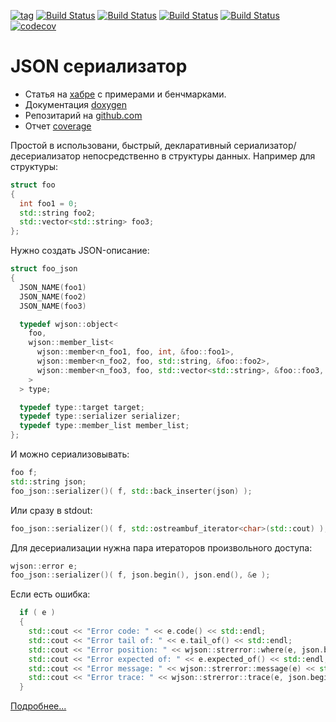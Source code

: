 
[![tag](https://img.shields.io/github/v/tag/mambaru/wjson.svg?sort=semver)](https://github.com/mambaru/wjson/tree/master)
[![Build Status](https://github.com/mambaru/wjson/workflows/C++%20CI/badge.svg?branch=master)](https://github.com/mambaru/wjson/tree/master)
[![Build Status](https://github.com/mambaru/wjson/workflows/C++%20CI/badge.svg?branch=mambaru)](https://github.com/mambaru/wjson/tree/mambaru)
[![Build Status](https://travis-ci.com/mambaru/wjson.svg?branch=master)](https://travis-ci.com/mambaru/wjson)
[![Build Status](https://travis-ci.com/mambaru/wjson.svg?branch=mambaru)](https://travis-ci.com/mambaru/wjson)
[![codecov](https://codecov.io/gh/mambaru/wjson/branch/master/graph/badge.svg)](https://codecov.io/gh/mambaru/wjson)

# JSON сериализатор

* Статья на [хабре](https://habrahabr.ru/post/311262/) с примерами и бенчмарками.
* Документация [doxygen](https://mambaru.github.io/wjson/index.html)
* Репозитарий на [github.com](https://github.com/mambaru/wjson)
* Отчет [coverage](https://migashko.github.io/faslib/cov-report/index.html)

Простой в использовани, быстрый, декларативный сериализатор/десериализатор непосредственно в структуры данных.
Например для структуры:

```cpp
struct foo
{
  int foo1 = 0;
  std::string foo2;
  std::vector<std::string> foo3;
};
```

Нужно создать JSON-описание:
```cpp
struct foo_json
{
  JSON_NAME(foo1)
  JSON_NAME(foo2)
  JSON_NAME(foo3)

  typedef wjson::object<
    foo,
    wjson::member_list<
      wjson::member<n_foo1, foo, int, &foo::foo1>,
      wjson::member<n_foo2, foo, std::string, &foo::foo2>,
      wjson::member<n_foo3, foo, std::vector<std::string>, &foo::foo3, iow::json::vector_of_strings<10> >
    >
  > type;

  typedef type::target target;
  typedef type::serializer serializer;
  typedef type::member_list member_list;
};
```
И можно сериализовывать:
```cpp
foo f;
std::string json;
foo_json::serializer()( f, std::back_inserter(json) );
```
Или сразу в stdout:
```cpp
foo_json::serializer()( f, std::ostreambuf_iterator<char>(std::cout) );
```
Для десериализации нужна пара итераторов произвольного доступа:
```cpp
wjson::error e;
foo_json::serializer()( f, json.begin(), json.end(), &e );
```
Если есть ошибка:
```cpp
  if ( e )
  {
    std::cout << "Error code: " << e.code() << std::endl;
    std::cout << "Error tail of: " << e.tail_of() << std::endl;
    std::cout << "Error position: " << wjson::strerror::where(e, json.begin(), json.end() ) << std::endl;
    std::cout << "Error expected of: " << e.expected_of() << std::endl;
    std::cout << "Error message: " << wjson::strerror::message(e) << std::endl;
    std::cout << "Error trace: " << wjson::strerror::trace(e, json.begin(), json.end()) << std::endl;
  }
```

[Подробнее...](https://github.com/mambaru/wjson/wiki)
